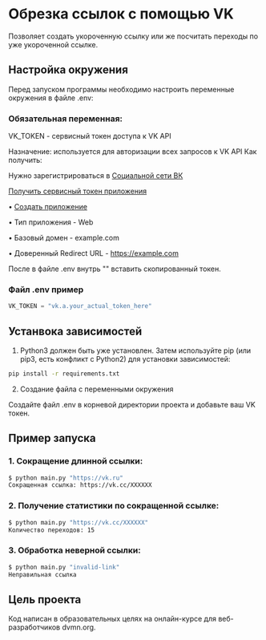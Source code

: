 # Обрезка ссылок с помощью VK

Позволяет создать укороченную ссылку или же посчитать переходы по уже укороченной ссылке. 

## Настройка окружения
Перед запуском программы необходимо настроить переменные окружения в файле .env:
### Обязательная переменная:
VK_TOKEN - сервисный токен доступа к VK API

Назначение: используется для авторизации всех запросов к VK API
Как получить:

Нужно зарегистрироваться в [Социальной сети ВК](https://vk.com/feed)

[Получить сервисный токен приложения](https://id.vk.com/about/business/go/docs/ru/vkid/latest/vk-id/connection/tokens/service-token)

• [Создать приложение](https://id.vk.com/about/business/go/docs/ru/vkid/latest/vk-id/connection/create-application)

• Тип приложения - Web

• Базовый домен - example.com

• Доверенный Redirect URL - https://example.com

После в файле .env внутрь "" вставить скопированный токен.

### Файл .env пример

```python
VK_TOKEN = "vk.a.your_actual_token_here"
```

## Устанвока зависимостей

1. Python3 должен быть уже установлен. Затем используйте pip (или pip3, есть конфликт с Python2) для установки зависимостей:

```bash
pip install -r requirements.txt
```
2. Создание файла с переменными окружения

Создайте файл .env в корневой директории проекта и добавьте ваш VK токен.

## Пример запуска

### 1. Сокращение длинной ссылки:

```bash
$ python main.py "https://vk.ru"
Сокращенная ссылка: https://vk.cc/XXXXXX
```

### 2. Получение статистики по сокращенной ссылке:

```bash
$ python main.py "https://vk.cc/XXXXXX"
Количество переходов: 15
```

### 3. Обработка неверной ссылки:

```bash
$ python main.py "invalid-link"
Неправильная ссылка
```

## Цель проекта
Код написан в образовательных целях на онлайн-курсе для веб-разработчиков dvmn.org.





